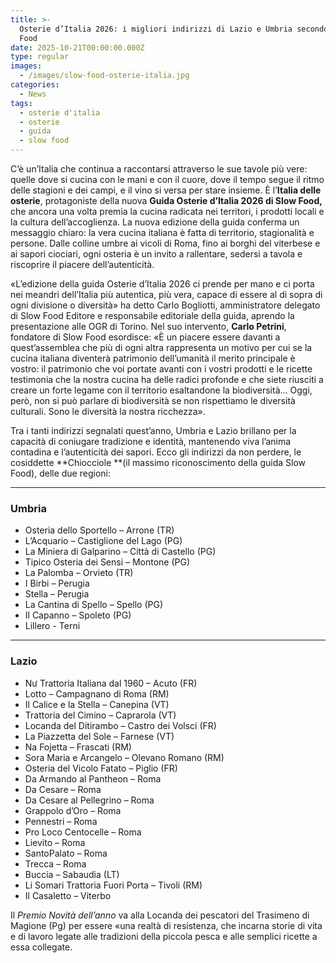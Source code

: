 ```yaml
---
title: >-
  Osterie d’Italia 2026: i migliori indirizzi di Lazio e Umbria secondo Slow
  Food
date: 2025-10-21T00:00:00.000Z
type: regular
images:
  - /images/slow-food-osterie-italia.jpg
categories:
  - News
tags:
  - osterie d'italia
  - osterie
  - guida
  - slow food
---
```


C’è un’Italia che continua a raccontarsi attraverso le sue tavole più vere: quelle dove si cucina con le mani e con il cuore, dove il tempo segue il ritmo delle stagioni e dei campi, e il vino si versa per stare insieme. È l’**Italia delle osterie**, protagoniste della nuova **Guida Osterie d’Italia 2026 di Slow Food,** che ancora una volta premia la cucina radicata nei territori, i prodotti locali e la cultura dell’accoglienza. La nuova edizione della guida conferma un messaggio chiaro: la vera cucina italiana è fatta di territorio, stagionalità e persone. Dalle colline umbre ai vicoli di Roma, fino ai borghi del viterbese e ai sapori ciociari, ogni osteria è un invito a rallentare, sedersi a tavola e riscoprire il piacere dell’autenticità.

«L’edizione della guida Osterie d’Italia 2026 ci prende per mano e ci porta nei meandri dell’Italia più autentica, più vera, capace di essere al di sopra di ogni divisione o diversità» ha detto Carlo Bogliotti, amministratore delegato di Slow Food Editore e responsabile editoriale della guida, aprendo la presentazione alle OGR di Torino. Nel suo intervento, **Carlo Petrini**, fondatore di Slow Food esordisce: «È un piacere essere davanti a quest’assemblea che più di ogni altra rappresenta un motivo per cui se la cucina italiana diventerà patrimonio dell’umanità il merito principale è vostro: il patrimonio che voi portate avanti con i vostri prodotti e le ricette testimonia che la nostra cucina ha delle radici profonde e che siete riusciti a creare un forte legame con il territorio esaltandone la biodiversità… Oggi, però, non si può parlare di biodiversità se non rispettiamo le diversità culturali. Sono le diversità la nostra ricchezza».

Tra i tanti indirizzi segnalati quest’anno, Umbria e Lazio brillano per la capacità di coniugare tradizione e identità, mantenendo viva l’anima contadina e l’autenticità dei sapori. Ecco gli indirizzi da non perdere, le cosiddette \*\*Chiocciole \*\*(il massimo riconoscimento della guida Slow Food), delle due regioni:

***

### Umbria

* Osteria dello Sportello – Arrone (TR)
* L’Acquario – Castiglione del Lago (PG)
* La Miniera di Galparino – Città di Castello (PG)
* Tipico Osteria dei Sensi – Montone (PG)
* La Palomba – Orvieto (TR)
* I Birbi – Perugia
* Stella – Perugia
* La Cantina di Spello – Spello (PG)
* Il Capanno – Spoleto (PG)
* Lillero - Terni

***

### Lazio

* Nư Trattoria Italiana dal 1960 – Acuto (FR)
* Lotto – Campagnano di Roma (RM)
* Il Calice e la Stella – Canepina (VT)
* Trattoria del Cimino – Caprarola (VT)
* Locanda del Ditirambo – Castro dei Volsci (FR)
* La Piazzetta del Sole – Farnese (VT)
* Na Fojetta – Frascati (RM)
* Sora Maria e Arcangelo – Olevano Romano (RM)
* Osteria del Vicolo Fatato – Piglio (FR)
* Da Armando al Pantheon – Roma
* Da Cesare – Roma
* Da Cesare al Pellegrino – Roma
* Grappolo d’Oro – Roma
* Pennestri – Roma
* Pro Loco Centocelle – Roma
* Lievito – Roma
* SantoPalato – Roma
* Trecca – Roma
* Buccia – Sabaudia (LT)
* Li Somari Trattoria Fuori Porta – Tivoli (RM)
* Il Casaletto – Viterbo

Il *Premio Novità dell’anno* va alla Locanda dei pescatori del Trasimeno di Magione (Pg) per essere «una realtà di resistenza, che incarna storie di vita e di lavoro legate alle tradizioni della piccola pesca e alle semplici ricette a essa collegate.
